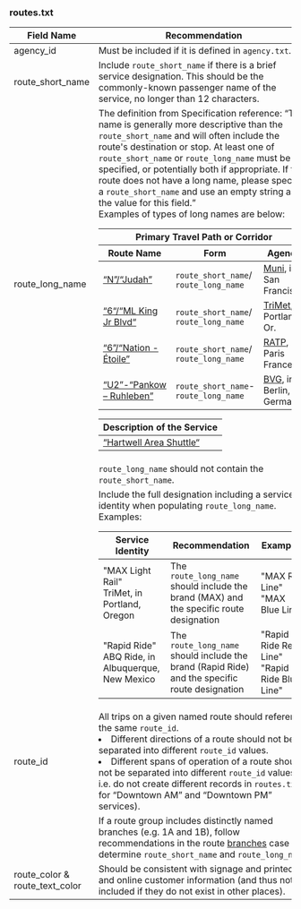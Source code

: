 ### routes.txt

| Field Name | Recommendation |
| --- | --- |
| agency_id | Must be included if it is defined in `agency.txt`. |
| route_short_name | Include `route_short_name` if there is a brief service designation. This should be the commonly-known passenger name of the service, no longer than 12 characters. |
| route_long_name | The definition from Specification reference: <q>This name is generally more descriptive than the <code>route_short_name</code> and will often include the route's destination or stop. At least one of <code>route_short_name</code> or <code>route_long_name</code> must be specified, or potentially both if appropriate. If the route does not have a long name, please specify a <code>route_short_name</code> and use an empty string as the value for this field.</q><br>Examples of types of long names are below:<table class='example'><thead><tr><th colspan='3'>Primary Travel Path or Corridor</th></tr><tr><th>Route Name</th><th>Form</th><th>Agency</th></tr></thead><tbody><tr><td><a href='https://www.sfmta.com/getting-around/transit/routes-stops/n-judah'>“N”/“Judah”</a></td><td><code>route_short_name</code>/<br><code>route_long_name</code></td><td><a href='https://www.sfmta.com/'>Muni</a>, in San Francisco</td></tr><tr><td><a href='https://trimet.org/schedules/r006.htm'>“6“/“ML King Jr Blvd“</a></td><td><code>route_short_name</code>/<br><code>route_long_name</code></td><td><a href='https://trimet.org/'>TriMet</a>, in Portland, Or.</td></tr><tr><td><a href='http://www.ratp.fr/informer/pdf/orienter/f_plan.php?nompdf=m6'>“6”/“Nation - Étoile”</a></td><td><code>route_short_name</code>/<br><code>route_long_name</code></td><td><a href='http://www.ratp.fr/'>RATP</a>, in Paris France.</td></tr><tr><td><a href='http://www.bvg.de/images/content/linienverlaeufe/LinienverlaufU2.pdf'>“U2”-“Pankow – Ruhleben”</a></td><td><code>route_short_name</code>-<br><code>route_long_name</code></td><td><a href='http://www.bvg.de/'>BVG</a>, in Berlin, Germany</td></tr></tbody></table><table class='example'><thead><tr><th>Description of the Service</th></tr></thead><tbody><tr><td><a href='https://128bc.org/schedules/rev-bus-hartwell-area/'>“Hartwell Area Shuttle“</a></td></tr></tbody></table>        
| | `route_long_name` should not contain the `route_short_name`. |
| | Include the full designation including a service identity when populating `route_long_name`. Examples:<table class='example'><thead><tr><th>Service Identity</th><th>Recommendation</th><th>Examples</th></tr></thead><tbody><tr><td>"MAX Light Rail"<br>TriMet, in Portland, Oregon</td><td>The <code>route_long_name</code> should include the brand (MAX) and the specific route designation</td><td>"MAX Red Line" "MAX Blue Line"</td></tr><tr><td>"Rapid Ride"<br>ABQ Ride, in Albuquerque, New Mexico</td><td>The <code>route_long_name</code> should include the brand (Rapid Ride) and the specific route designation</td><td>"Rapid Ride Red Line"<br>"Rapid Ride Blue Line"</td></tr></tbody></table>
| route_id | All trips on a given named route should reference the same `route_id`. <li>Different directions of a route should not be separated into different `route_id` values.</li><li>Different spans of operation of a route should not be separated into different `route_id` values. i.e. do not create different records in `routes.txt` for “Downtown AM” and “Downtown PM” services).</li> |
| | If a route group includes distinctly named branches (e.g. 1A and 1B), follow recommendations in the route [branches](/best-practices/#branches) case to determine `route_short_name` and `route_long_name`. |
| route_color & route_text_color | Should be consistent with signage and printed and online customer information (and thus not included if they do not exist in other places). |

